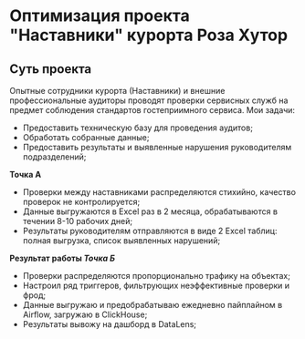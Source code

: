 # Оптимизация проекта "Наставники" курорта Роза Хутор

## Суть проекта
Опытные сотрудники курорта (Наставники) и внешние профессиональные аудиторы проводят проверки сервисных служб на предмет соблюдения стандартов гостеприимного сервиса.
Мои задачи:
- Предоставить техническую базу для проведения аудитов;
- Обработать собранные данные;
- Предоставить результаты и выявленные нарушения руководителям подразделений;

**Точка А**
- Проверки между наставниками распределяются стихийно, качество проверок не контролируется;
- Данные выгружаются в Excel раз в 2 месяца, обрабатываются в течении 8-10 рабочих дней;
- Результаты руководителям отправляются в виде 2 Excel таблиц: полная выгрузка, список выявленных нарушений;

**Результат работы _Точка Б_**
- Проверки распределяются пропорционально трафику на объектах;
- Настроил ряд триггеров, фильтрующих неэффективные проверки и фрод;
- Данные выгружаю и предобрабатываю ежедневно пайплайном в Airflow, загружаю в ClickHouse;
- Результаты вывожу на дашборд в DataLens;
